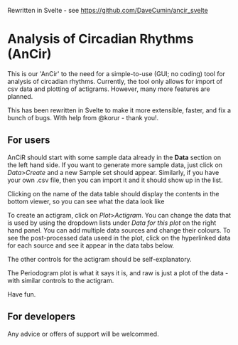 Rewritten in Svelte - see https://github.com/DaveCumin/ancir_svelte


# Analysis of Circadian Rhythms (AnCir)

This is our 'AnCir' to the need for a simple-to-use (GUI; no coding) tool for analysis of circadian rhythms. Currently, the tool only allows for import of csv data and plotting of actigrams. However, many more features are planned.

This has been rewritten in Svelte to make it more extensible, faster, and fix a bunch of bugs. With help from @korur - thank you!.

## For users

AnCiR should start with some sample data already in the **Data** section on the left hand side. If you want to generate more sample data, just click on _Data_>_Create_ and a new Sample set should appear. Similarly, if you have your own .csv file, then you can import it and it should show up in the list.

Clicking on the name of the data table should display the contents in the bottom viewer, so you can see what the data look like

To create an actigram, click on _Plot_>_Actigram_. You can change the data that is used by using the dropdown lists under _Data for this plot_ on the right hand panel. You can add multiple data sources and change their colours. To see the post-processed data useed in the plot, click on the hyperlinked data for each source and see it appear in the data tabs below.

The other controls for the actigram should be self-explanatory.

The Periodogram plot is what it says it is, and raw is just a plot of the data - with similar controls to the actigram.

Have fun.

## For developers

Any advice or offers of support will be welcommed.
